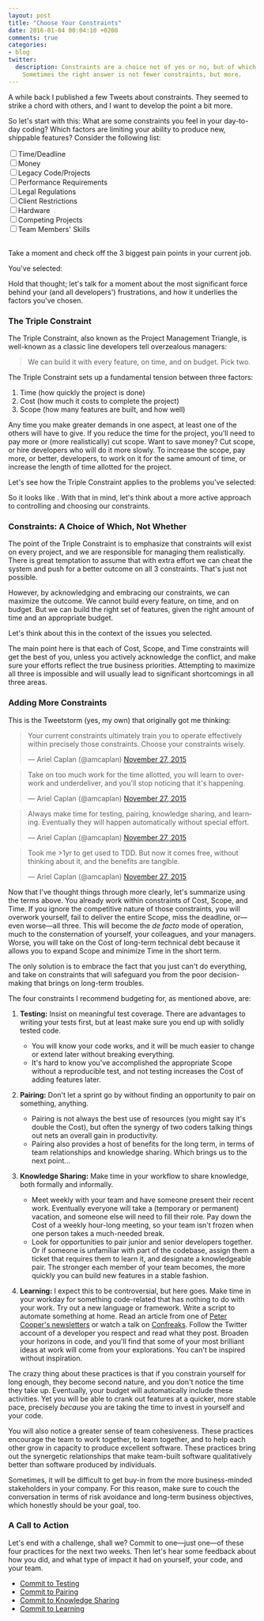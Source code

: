 ```yaml
---
layout: post
title: "Choose Your Constraints"
date: 2016-01-04 00:04:10 +0200
comments: true
categories:
- blog
twitter:
  description: Constraints are a choice not of yes or no, but of which.
    Sometimes the right answer is not fewer constraints, but more.
---
```


A while back I published a few Tweets about constraints.  They seemed to strike
a chord with others, and I want to develop the point a bit more.

So let's start with this: What are some constraints you feel in your day-to-day
coding?  Which factors are limiting your ability to produce new, shippable
features?  Consider the following list:

<div id="constraints-checklist">
  <input type="checkbox" id="time" name="time" value="Time"><label for="time">Time/Deadline</label><br/>
  <input type="checkbox" id="money" name="money" value="Money"><label for="money">Money</label><br/>
  <input type="checkbox" id="legacy" name="legacy" value="Legacy Code"><label for="legacy">Legacy Code/Projects</label><br/>
  <input type="checkbox" id="performance-requirements" name="performance-requirements" value="Performance Requirements"><label for="performance-requirements">Performance Requirements</label><br/>
  <input type="checkbox" id="legal" name="legal" value="Legal Regulations"><label for="legal">Legal Regulations</label><br/>
  <input type="checkbox" id="clients" name="clients" value="Client Restrictions"><label for="clients">Client Restrictions</label><br/>
  <input type="checkbox" id="hardware" name="hardware" value="Hardware"><label for="hardware">Hardware</label><br/>
  <input type="checkbox" id="competing-projects" name="competing-projects" value="Competing Projects"><label for="competing-projects">Competing Projects</label><br/>
  <input type="checkbox" id="skills" name="skills" value="Skills"><label for="skills">Team Members' Skills</label>
</div>
<br/>

Take a moment and check off the 3 biggest pain points in your current job.

<!-- more -->

You've selected:

<ul id="constraints-results"></ul>

Hold that thought; let's talk for a moment about the most significant force
behind your (and all developers') frustrations, and how it underlies the factors
you've chosen.

### The Triple Constraint

The Triple Constraint, also known as the Project Management Triangle, is
well-known as a classic line developers tell overzealous managers:

> We can build it with every feature, on time, and on budget.  Pick two.

The Triple Constraint sets up a fundamental tension between three factors:

1. Time (how quickly the project is done)
2. Cost (how much it costs to complete the project)
3. Scope (how many features are built, and how well)

Any time you make greater demands in one aspect, at least one of the others will
have to give.  If you reduce the time for the project, you'll need to pay more
or (more realistically) cut scope.  Want to save money?  Cut scope, or hire
developers who will do it more slowly.  To increase the scope, pay more, or
better, developers, to work on it for the same amount of time, or increase the
length of time allotted for the project.

Let's see how the Triple Constraint applies to the problems you've selected:

<p id="constraints-interpretation"></p>

So it looks like <span id="biggest-problems"></span>.  With that in mind, let's
think about a more active approach to controlling and choosing our constraints.

### Constraints: A Choice of Which, Not Whether

The point of the Triple Constraint is to emphasize that constraints will exist
on every project, and we are responsible for managing them realistically.  There
is great temptation to assume that with extra effort we can cheat the system and
push for a better outcome on all 3 constraints.  That's just not possible.

However, by acknowledging and embracing our constraints, we can maximize the
outcome.  We cannot build every feature, on time, and on budget.  But we can
build the right set of features, given the right amount of time and an
appropriate budget.

Let's think about this in the context of the issues you selected.

<div id="constraints-suggestions"></div>

The main point here is that each of Cost, Scope, and Time constraints will get
the best of you, unless you actively acknowledge the conflict, and make sure
your efforts reflect the true business priorities.  Attempting to maximize all
three is impossible and will usually lead to significant shortcomings in all
three areas.

### Adding More Constraints

This is the Tweetstorm (yes, my own) that originally got me thinking:

<blockquote class="twitter-tweet" lang="en"><p lang="en" dir="ltr">Your current constraints ultimately train you to operate effectively within precisely those constraints. Choose your constraints wisely.</p>&mdash; Ariel Caplan (@amcaplan) <a href="https://twitter.com/amcaplan/status/670030185106907136">November 27, 2015</a></blockquote>
<script async src="//platform.twitter.com/widgets.js" charset="utf-8"></script>

<blockquote class="twitter-tweet" data-conversation="none" lang="en"><p lang="en" dir="ltr">Take on too much work for the time allotted, you will learn to overwork and underdeliver, and you&#39;ll stop noticing that it&#39;s happening.</p>&mdash; Ariel Caplan (@amcaplan) <a href="https://twitter.com/amcaplan/status/670030975620005890">November 27, 2015</a></blockquote>
<script async src="//platform.twitter.com/widgets.js" charset="utf-8"></script>

<blockquote class="twitter-tweet" data-conversation="none" lang="en"><p lang="en" dir="ltr">Always make time for testing, pairing, knowledge sharing, and learning. Eventually they will happen automatically without special effort.</p>&mdash; Ariel Caplan (@amcaplan) <a href="https://twitter.com/amcaplan/status/670031382144528385">November 27, 2015</a></blockquote>
<script async src="//platform.twitter.com/widgets.js" charset="utf-8"></script>

<blockquote class="twitter-tweet" data-conversation="none" lang="en"><p lang="en" dir="ltr">Took me &gt;1yr to get used to TDD. But now it comes free, without thinking about it, and the benefits are tangible.</p>&mdash; Ariel Caplan (@amcaplan) <a href="https://twitter.com/amcaplan/status/670031749641076737">November 27, 2015</a></blockquote>
<script async src="//platform.twitter.com/widgets.js" charset="utf-8"></script>

Now that I've thought things through more clearly, let's summarize using the
terms above.  You already work within constraints of Cost, Scope, and Time.  If
you ignore the competitive nature of those constraints, you will overwork
yourself, fail to deliver the entire Scope, miss the deadline, or—even worse—all
three.  This will become the <em>de facto</em> mode of operation, much to the
consternation of yourself, your colleagues, and your managers.  Worse, you will
take on the Cost of long-term technical debt because it allows you to expand
Scope and minimize Time in the short term.

The only solution is to embrace the fact that you just can't do everything, and
take on constraints that will safeguard you from the poor decision-making that
brings on long-term troubles.

The four constraints I recommend budgeting for, as mentioned above, are:

1. **Testing:** Insist on meaningful test coverage.  There are advantages to
writing your tests first, but at least make sure you end up with solidly tested
code.
    * You will know your code works, and it will be much easier to change or
    extend later without breaking everything.
    * It's hard to know you've accomplished the appropriate Scope without a
    reproducible test, and not testing increases the Cost of adding features
    later.

1. **Pairing:** Don't let a sprint go by without finding an opportunity to pair
on something, anything.
    * Pairing is not always the best use of resources (you might say it's double
    the Cost), but often the synergy of two coders talking things out nets an
    overall gain in productivity.
    * Pairing also provides a host of benefits for the long term, in terms of
    team relationships and knowledge sharing.  Which brings us to the next
    point...

1. **Knowledge Sharing:** Make time in your workflow to share knowledge, both
formally and informally.
    * Meet weekly with your team and have someone present their recent work.
    Eventually everyone will take a (temporary or permanent) vacation, and
    someone else will need to fill their role.  Pay down the Cost of a weekly
    hour-long meeting, so your team isn't frozen when one person takes a
    much-needed break.
    * Look for opportunities to pair junior and senior developers together.  Or
    if someone is unfamiliar with part of the codebase, assign them a ticket
    that requires them to learn it, and designate a knowledgeable pair. The
    stronger each member of your team becomes, the more quickly you can build
    new features in a stable fashion.

1. **Learning:** I expect this to be controversial, but here goes.  Make time in
your workday for something code-related that has nothing to do with your work.
Try out a new language or framework.  Write a script to automate something at
home.  Read an article from one of
[Peter Cooper's newsletters](http://peterc.org/#ap3) or watch a talk on
[Confreaks](http://confreaks.tv/events).  Follow the Twitter account of a
developer you respect and read what they post.  Broaden your horizons in code,
and you'll find that some of your most brilliant ideas at work will come from
your explorations.  You can't be inspired without inspiration.

The crazy thing about these practices is that if you constrain yourself for long
enough, they become second nature, and you don't notice the time they take up.
Eventually, your budget will automatically include these activities.  Yet you
will be able to crank out features at a quicker, more stable pace, precisely
*because* you are taking the time to invest in yourself and your code.

You will also notice a greater sense of team cohesiveness.  These practices
encourage the team to work together, to learn together, and to help each other
grow in capacity to produce excellent software.  These practices bring out the
synergetic relationships that make team-built software qualitatively better than
software produced by individuals.

Sometimes, it will be difficult to get buy-in from the more business-minded
stakeholders in your company.  For this reason, make sure to couch the
conversation in terms of risk avoidance and long-term business objectives, which
honestly should be your goal, too.

### A Call to Action

Let's end with a challenge, shall we?  Commit to one—just one—of these four
practices for the next two weeks.  Then let's hear some feedback about how you
did, and what type of impact it had on yourself, your code, and your team.

* [Commit to Testing](https://twitter.com/intent/tweet?original_referer=http%3A%2F%2Famcaplan.ninja%2Fblog%2FProgramming%2F2016%2F01%2F04%2Fchoose-your-constraints%2F&ref_src=twsrc%5Etfw&text=I%20will%20insist%20on%20meaningful%20test%20coverage%20for%20the%20next%202%20weeks.%20Make%20a%20pledge%3A&tw_p=tweetbutton&url=http%3A%2F%2Famcaplan.ninja%2Fblog%2FProgramming%2F2016%2F01%2F04%2Fchoose-your-constraints%2F&via=amcaplan)
* [Commit to Pairing](https://twitter.com/intent/tweet?original_referer=http%3A%2F%2Famcaplan.ninja%2Fblog%2FProgramming%2F2016%2F01%2F04%2Fchoose-your-constraints%2F&ref_src=twsrc%5Etfw&text=I%20will%20make%20time%20for%20pairing%20during%20the%20next%202%20weeks.%20Make%20a%20pledge%3A&tw_p=tweetbutton&url=http%3A%2F%2Famcaplan.ninja%2Fblog%2FProgramming%2F2016%2F01%2F04%2Fchoose-your-constraints%2F&via=amcaplan)
* [Commit to Knowledge Sharing](https://twitter.com/intent/tweet?original_referer=http%3A%2F%2Famcaplan.ninja%2Fblog%2FProgramming%2F2016%2F01%2F04%2Fchoose-your-constraints%2F&ref_src=twsrc%5Etfw&text=I%20will%20organize%20a%20regular%20knowledge%20sharing%20session%20starting%20in%20the%20next%202%20weeks.%20Make%20a%20pledge%3A&tw_p=tweetbutton&url=http%3A%2F%2Famcaplan.ninja%2Fblog%2FProgramming%2F2016%2F01%2F04%2Fchoose-your-constraints%2F&via=amcaplan)
* [Commit to Learning](https://twitter.com/intent/tweet?original_referer=http%3A%2F%2Famcaplan.ninja%2Fblog%2FProgramming%2F2016%2F01%2F04%2Fchoose-your-constraints%2F&ref_src=twsrc%5Etfw&text=I%20will%20dedicate%20time%20to%20non-work-related%20programming%20learning%20during%20the%20next%202%20weeks.%20Make%20a%20pledge%3A&tw_p=tweetbutton&url=http%3A%2F%2Famcaplan.ninja%2Fblog%2FProgramming%2F2016%2F01%2F04%2Fchoose-your-constraints%2F&via=amcaplan)

<script type="text/javascript">
  (function(){
    var inputs = document.getElementById('constraints-checklist').getElementsByTagName('input');

    var selectedInputs = function() {
      checkedInputs = [];

      for (var i = 0; i < inputs.length; i++) {
        input = inputs[i]
        if (input.checked) { checkedInputs.push(input); }
      }

      return checkedInputs;
    };

    var noSelectionMade = '&lt;NO SELECTION MADE&gt;';

    var inputText = function(input){ return input.labels[0].textContent; }
    var liIfy = function(text) { return "<li>" + text + "</li>"; };

    var setResultsHTML = function(selected) {
      if (selected.length === 0) { html = noSelectionMade; }
      else {
        html = selected.map(inputText).map(liIfy).join('');
      }
      document.getElementById('constraints-results').innerHTML = html;
    };

    var interpretations = {
      "time": "Time is <strong>Time</strong>, easy enough.",
      "money": "Money is one element of <strong>Cost</strong>.",
      "legacy": "When you pay down technical debt on legacy code and projects, you encounter the <strong>Cost</strong> of a past project, except that you incur those costs now.",
      "performance-requirements": "Performance requirements are an aspect of <strong>Scope</strong>.",
      "legal": "Legal requirements are an aspect of <strong>Scope</strong>.",
      "clients": "Client requirements are an aspect of <strong>Scope</strong>.",
      "hardware": "Insufficient hardware resources reflect an upper bound on <strong>Cost</strong>.",
      "competing-projects": "Assigning developers to too many simultaneous projects reflects unwillingness to accept the true <strong>Cost</strong> of each project.",
      "skills": "When team members lack the skills to complete the task, the learning involved becomes part of the <strong>Cost</strong> of the project."
    };
    var interpretation = function(input) { return interpretations[input.name]; }

    var setInterpretationHTML = function(selected) {
      if (selected.length === 0) { html = ''; }
      else {
        html = '<ul>' +
          selected.map(interpretation).map(liIfy).join('') +
          '</ul>';
      }
      document.getElementById('constraints-interpretation').innerHTML = html;
    }

    var problems = {
      "time": "Time",
      "money": "Cost",
      "legacy": "Cost",
      "performance-requirements": "Scope",
      "legal": "Scope",
      "clients": "Scope",
      "hardware": "Cost",
      "competing-projects": "Cost",
      "skills": "Cost"
    };
    var problemList = function(selected) {
      var list = [];
      selected.forEach(function(input) {
        var problem = problems[input.name];
        if (list.indexOf(problem) === -1) { list.push(problem); }
      });
      return list.sort();
    };
    var outputProblemList = function(list) {
      switch(list.length) {
        case 0:
          return "your biggest problems are &lt;UNKNOWN - FILL IN PLEASE&gt;";
        case 1:
          return "your biggest problem is " + list[0];
        case 2:
          return "your biggest problems are " + list[0] + " and " + list[1];
        case 3:
          return "you are struggling on all 3 fronts: Cost, Scope, and Time"
      }
    };
    var updateProblemList = function(inputs) {
      document.getElementById('biggest-problems').innerHTML =
        outputProblemList(problemList(inputs));
    };

    var suggestions = {
      "time": "<strong>Time/Deadlines:</strong> Sometimes, your product's greatest feature is time - for example, it must capture the market before competitors arrive.  In other cases, time is less crucial than other factors.  So it's important to evaluate the significance of the deadline in your situation.  Often the right answer is multifaceted - for example, extending the deadline by a month along with cutting scope in certain ways.",
      "money": "<strong>Money:</strong> This question will be fundamentally different depending on the scenario.  In a small startup launching its first product, you may not have the leeway to increase Cost.  This is why startups tend to build small, streamlined products that are sold on their simplicity; they cut Scope, because money is limited, and a long time-to-market will kill the company financially.  In a large company, though, the right answer may be to build the product with full scope, but extend the Time or accept increased Cost.",
      "legacy": "<strong>Legacy Infrastructure:</strong> If you struggle with legacy code or even full applications, congratulations!  Your product has been around for a while, it's hopefully well-established, but it comes with the messiness of decisions which—as you can see using your 20/20 hindsight—have turned out for the worse.  The answer is usually to minimize Cost by paying down technical debt when possible, but accept that sometimes the value of Time will triumph.  Usually businesspeople err on the side of not paying down technical debt; your job as developer is to counter that trend, diplomatically of course.",
      "performance-requirements": "<strong>Performance:</strong> Whether you're building for desktop, mobile, tablet, or the web, performance is going to be a make-or-break for your product.  And performance has a tangible Cost in terms of developer attention and effort.  The company needs to accept that performance will require massive attention, especially over time as more and more features are added.  The right answer is usually to cut feature Scope when performance becomes a problem, and not before.  It's also important to understand how valuable performance gains are in any situation, and make sure a proportional amount of developer resources are dedicated to performance improvements.  Too little attention and performance problems will be the death of your product; too much attention and your product's feature set will go nowhere.",
      "legal": "<strong>Legal Requirements:</strong> These are generally non-negotiable.  Once we accept that, it's important to view fulfillment of legal requirements as a Scope achievement, and cut other Scope considerations as necessary.  Better 2 new features than 3 features plus a lawsuit.",
      "clients": "<strong>Client Requirements:</strong> Keep in mind, your client is the one paying your bills.  However, clients often use that position to demand more features than are healthy for your product.  It's important to be honest with clients about the limitations of your team, and explain that you want your product to grow stably in the long term.  Pushing lots of features out the door quickly will limit your product's ability to grow, and that will hurt your clients as well later on.  Negotiate your clients down to a reasonable feature set given the Time and Cost constraints of your project—and make sure to deliver.",
      "hardware": "<strong>Hardware Limitations:</strong> These cases generally fall into two categories.  One is a small company with severe financial constraints.  In that case, the answer is probably to wait on certain features until the company begins to gather more revenue.  Small companies have a tendency to try to scale too early; wait until the need arises.  (In other words, limit the Scope of your operations until the market demands more.)  Larger companies have the opposite problem; they know the scale is necessary, but may not have financial resources available now, or the process of getting appropriate hardware may take time.  The right answer is usually to shelve the project for now; there are probably many other projects deserving of attention that would provide value immediately.",
      "competing-projects": "<strong>Competing Projects</strong>: Companies are often unaware of the Cost of context switching.  To minimize Cost, a developer should work on only one project at a time.  If multiple projects need attention, every effort should be made to limit Scope or extend Time in a way that allows each developer to give their undivided attention to one project, perhaps switching back and forth at intervals of one to two weeks.  Greater flexibility will pay off in increased productivity.",
      "skills": "<strong>Team Members' Skills:</strong> Developers, contrary to popular belief, are not code-generation machines.  They are human beings who know some things and do not know other things.  Part of the Cost of a project is the need for developers to educate themselves about the necessary tools and the problem space.  This must be considered as a factor that will challenge Time and Scope."
    };

    var suggestionList = function(inputs) {
      if (inputs.length === 0) { return [noSelectionMade]; }
      return inputs.map(function(input) {
        return '<li>' + suggestions[input.name] + '</li>';
      });
    };

    var updateSuggestionList = function(inputs) {
      document.getElementById('constraints-suggestions').innerHTML =
        '<ul>' + suggestionList(inputs).join('') + '</ul>';
    };

    var uncheckIfFourth = function() {
      if (selectedInputs().length > 3) { this.checked = false; }
    };

    var updateFields = function(){
      selected = selectedInputs();
      setResultsHTML(selected);
      setInterpretationHTML(selected);
      updateProblemList(selected);
      updateSuggestionList(selected);
    }

    for (var i = 0; i < inputs.length; i++) {
      input = inputs[i];
      input.addEventListener('change', uncheckIfFourth, false);
      input.addEventListener('change', updateFields, false);
    }

    document.addEventListener('DOMContentLoaded',function(){
      updateFields();
    });
  })()
</script>
